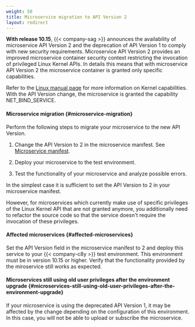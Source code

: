 ```yaml
---
weight: 50
title: Microservice migration to API Version 2
layout: redirect
---
```


**With release 10.15**, {{< company-sag >}} announces the availability of microservice API Version 2 and the deprecation of API Version 1 to comply with new security requirements.
Microservice API Version 2 provides an improved microservice container security context restricting the invocation of privileged Linux Kernel APIs.
In details this means that with microservice API Version 2 the microservice container is granted only specific capabilities.

Refer to the [Linux manual page](https://man7.org/linux/man-pages/man7/capabilities.7.html) for more information on Kernel capabilities.
With the API Version change, the microservice is granted the capability NET_BIND_SERVICE.

#### Microservice migration {#microservice-migration}

Perform the following steps to migrate your microservice to the new API Version.

1. Change the API Version to 2 in the microservice manifest. See [Microservice manifest](#manifest).   

2. Deploy your microservice to the test environment.

3. Test the functionality of your microservice and analyze possible errors.

In the simplest case it is sufficient to set the API Version to 2 in your microservice manifest.  

However, for microservices which currently make use of specific privileges of the Linux Kernel API that are not granted anymore, you additionally need to refactor the source code so that the service doesn't require the invocation of these privileges.  

#### Affected microservices {#affected-microservices}

Set the API Version field in the microservice manifest to 2 and deploy this service to your {{< company-c8y >}} test environment.
This environment must be in version 10.15 or higher.
Verify that the functionality provided by the miroservice still works as expected.

#### Microservices still using old user privileges after the environment upgrade {#microservices-still-using-old-user-privileges-after-the-environment-upgrade}

If your microservice is using the deprecated API Version 1, it may be affected by the change depending on the configuration of this environment.
In this case, you will not be able to upload or subscribe the microservice.
